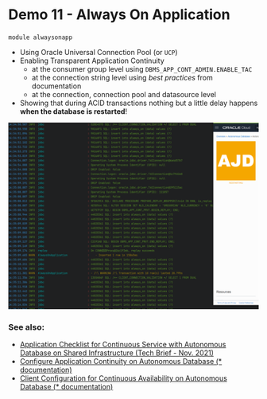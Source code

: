 # Demo 11 - Always On Application
`module alwaysonapp`
- Using Oracle Universal Connection Pool (or `UCP`)
- Enabling Transparent Application Continuity
  - at the consumer group level using `DBMS_APP_CONT_ADMIN.ENABLE_TAC`
  - at the connection string level using *best practices* from documentation
  - at the connection, connection pool and datasource level
- Showing that during ACID transactions nothing but a little delay happens **when the database is restarted**!

![](./doc/img/TACreplaying.png) 

### See also:

- [Application Checklist for Continuous Service with Autonomous Database on Shared Infrastructure (Tech Brief - Nov. 2021)](https://www.oracle.com/a/otn/docs/checklist_atps_2021.pdf)
- [Configure Application Continuity on Autonomous Database (* documentation)](https://docs.oracle.com/en/cloud/paas/autonomous-database/adbsa/application-continuity-configure.html)
- [Client Configuration for Continuous Availability on Autonomous Database (* documentation)](https://docs.oracle.com/en/cloud/paas/autonomous-database/adbsa/application-continuity-code.html)